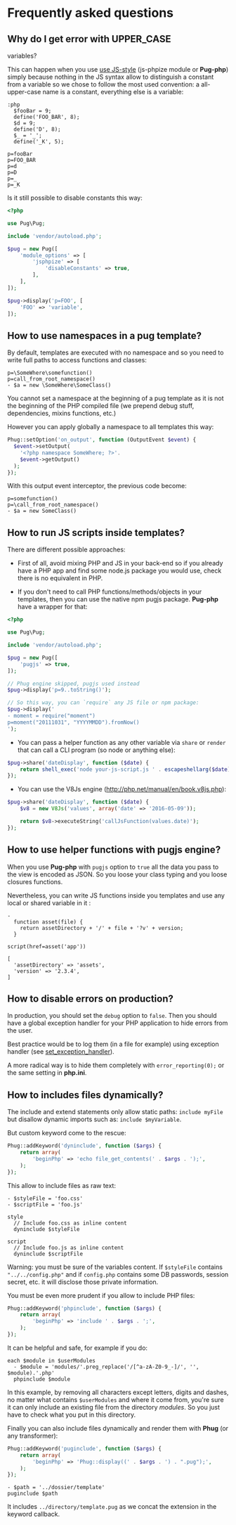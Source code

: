 # Frequently asked questions

## Why do I get error with UPPER_CASE
variables?

This can happen when you use
[use JS-style](#use-javascript-expressions)
(js-phpize module or **Pug-php**) simply because
nothing in the JS syntax allow to distinguish
a constant from a variable so we chose to
follow the most used convention: a all-upper-case
name is a constant, everything else is a variable:
```pug
:php
  $fooBar = 9;
  define('FOO_BAR', 8);
  $d = 9;
  define('D', 8);
  $_ = '_';
  define('_K', 5);

p=fooBar
p=FOO_BAR
p=d
p=D
p=_
p=_K
```

Is it still possible to disable constants this way:
```php
<?php

use Pug\Pug;

include 'vendor/autoload.php';

$pug = new Pug([
    'module_options' => [
        'jsphpize' => [
            'disableConstants' => true,
        ],
    ],
]);

$pug->display('p=FOO', [
    'FOO' => 'variable',
]);
```

## How to use namespaces in a pug template?

By default, templates are executed with no namespace
and so you need to write full paths to access
functions and classes:

```pug
p=\SomeWhere\somefunction()
p=call_from_root_namespace()
- $a = new \SomeWhere\SomeClass()
```
<i data-options='{"mode":"format"}'></i>

You cannot set a namespace at the beginning of a pug
template as it is not the beginning of the PHP compiled
file (we prepend debug stuff, dependencies, mixins
functions, etc.)

However you can apply globally a namespace to
all templates this way:

```php
Phug::setOption('on_output', function (OutputEvent $event) {
  $event->setOutput(
    '<?php namespace SomeWhere; ?>'.
    $event->getOutput()
  );
});
```

With this output event interceptor, the previous code become:

```pug
p=somefunction()
p=\call_from_root_namespace()
- $a = new SomeClass()
```
<i data-options='{"mode":"format"}'></i>

## How to run JS scripts inside templates?

There are different possible approaches:

- First of all, avoid mixing PHP and JS in your back-end
so if you already have a PHP app and find some node.js
package you would use, check there is no equivalent in PHP.

- If you don't need to call PHP functions/methods/objects
in your templates, then you can use the native npm pugjs
package. **Pug-php** have a wrapper for that:
```php
<?php

use Pug\Pug;

include 'vendor/autoload.php';

$pug = new Pug([
    'pugjs' => true,
]);

// Phug engine skipped, pugjs used instead
$pug->display('p=9..toString()');

// So this way, you can `require` any JS file or npm package:
$pug->display('
- moment = require("moment")
p=moment("20111031", "YYYYMMDD").fromNow()
');
```

- You can pass a helper function as any other variable via
`share` or `render` that can call a CLI program (so node or
anything else):
```php
$pug->share('dateDisplay', function ($date) {
    return shell_exec('node your-js-script.js ' . escapeshellarg($date));
});
```

- You can use the V8Js engine
(http://php.net/manual/en/book.v8js.php):
```php
$pug->share('dateDisplay', function ($date) {
    $v8 = new V8Js('values', array('date' => '2016-05-09'));

    return $v8->executeString('callJsFunction(values.date)');
});
```

## How to use helper functions with pugjs engine?

When you use **Pug-php** with `pugjs` option to `true` all
the data you pass to the view is encoded as JSON. So you loose
your class typing and you loose closures functions.

Nevertheless, you can write JS functions inside you templates
and use any local or shared variable in it :
```pug
-
  function asset(file) {
    return assetDirectory + '/' + file + '?v' + version;
  }

script(href=asset('app'))
```
```vars
[
  'assetDirectory' => 'assets',
  'version' => '2.3.4',
]
```
<i data-options='{"pugjs":true}'></i>

## How to disable errors on production?

In production, you should set the `debug` option to `false`.
Then you should have a global exception handler for your PHP
application to hide errors from the user.

Best practice would be to log them (in a file for example)
using exception handler
(see [set_exception_handler](http://php.net/manual/en/function.set-exception-handler.php)).

A more radical way is to hide them completely with
`error_reporting(0);` or the same setting in **php.ini**.

## How to includes files dynamically?

The include and extend statements only allow static paths:
`include myFile` but disallow dynamic imports such as:
`include $myVariable`.

But custom keyword come to the rescue:
```php
Phug::addKeyword('dyninclude', function ($args) {
    return array(
        'beginPhp' => 'echo file_get_contents(' . $args . ');',
    );
});
```

This allow to include files as raw text:

```pug
- $styleFile = 'foo.css'
- $scriptFile = 'foo.js'

style
  // Include foo.css as inline content
  dyninclude $styleFile
  
script
  // Include foo.js as inline content
  dyninclude $scriptFile
```
<i data-options='{"static": true}'></i>

Warning: you must be sure of the variables content. If
`$styleFile` contains `"../../config.php"` and if `config.php`
contains some DB passwords, session secret, etc. it will
disclose those private information.

You must be even more prudent if you allow to include PHP
files:
```php
Phug::addKeyword('phpinclude', function ($args) {
    return array(
        'beginPhp' => 'include ' . $args . ';',
    );
});
```

It can be helpful and safe, for example if you do:
```pug
each $module in $userModules
  - $module = 'modules/'.preg_replace('/[^a-zA-Z0-9_-]/', '', $module).'.php'
  phpinclude $module
```
<i data-options='{"static": true}'></i>

In this example, by removing all characters except letters,
digits and dashes, no matter what contains `$userModules`
and where it come from, you're sure it can only include
an existing file from the directory *modules*. So you
just have to check what you put in this directory.

Finally you can also include files dynamically and render
them with **Phug** (or any transformer):
```php
Phug::addKeyword('puginclude', function ($args) {
    return array(
        'beginPhp' => 'Phug::display((' . $args . ') . ".pug");',
    );
});
```

```pug
- $path = '../dossier/template'
puginclude $path
```
<i data-options='{"static": true}'></i>

It includes `../directory/template.pug` as we concat
the extension in the keyword callback.
